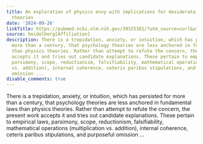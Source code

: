 ```yaml
---
title: An exploration of physics envy with implications for desiderata of psychology
  theories
date: '2024-09-26'
linkTitle: https://pubmed.ncbi.nlm.nih.gov/39325381/?utm_source=curl&utm_medium=rss&utm_campaign=pubmed-2&utm_content=1FakS-2QOkCT8HsMOQP1bCRQ4YzyumYOmxmF0moLsQ3dFB1E9V&fc=20220326224207&ff=20240926193917&v=2.18.0.post9+e462414
source: heidelberg[Affiliation]
description: There is a trepidation, anxiety, or intuition, which has persisted for
  more than a century, that psychology theories are less anchored in fundamental laws
  than physics theories. Rather than attempt to refute the concern, the present work
  accepts it and tries out candidate explanations. These pertain to empirical laws,
  parsimony, scope, reductionism, falsifiability, mathematical operations (multiplication
  vs. addition), internal coherence, ceteris paribus stipulations, and purposeful
  omission ...
disable_comments: true
---
```

There is a trepidation, anxiety, or intuition, which has persisted for more than a century, that psychology theories are less anchored in fundamental laws than physics theories. Rather than attempt to refute the concern, the present work accepts it and tries out candidate explanations. These pertain to empirical laws, parsimony, scope, reductionism, falsifiability, mathematical operations (multiplication vs. addition), internal coherence, ceteris paribus stipulations, and purposeful omission ...
